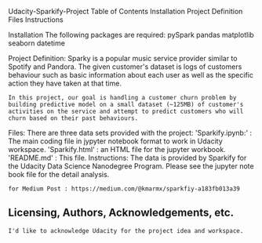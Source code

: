 Udacity-Sparkify-Project
	Table of Contents
	Installation
	Project Definition
	Files
	Instructions





Installation
	The following packages are required:
	pySpark
	pandas
	matplotlib
	seaborn
	datetime

Project Definition:
	Sparky is a popular music service provider similar to Spotify and Pandora. The given customer's dataset is logs of customers behaviour such as basic information about each user as well as the specific action they have taken at that time.

	In this project, our goal is handling a customer churn problem by building predictive model on a small dataset (~125MB) of customer's activities on the service and attempt to predict customers who will churn based on their past behaviours.

Files:
	There are three data sets provided with the project:
	'Sparkify.ipynb:' : The main coding file in jypyter notebook format to work in Udacity workspace.
	'Sparkify.html' : an HTML file for the jupyter workbook.
	'README.md' : This file.
Instructions:
	The data is provided by Sparkify for the Udacity Data Science Nanodegree Program. Please see the jupyter note book file for the detail analysis.
	
	for Medium Post : https://medium.com/@kmarmx/sparkfiy-a183fb013a39


## Licensing, Authors, Acknowledgements, etc.
	I'd like to acknowledge Udacity for the project idea and workspace.
